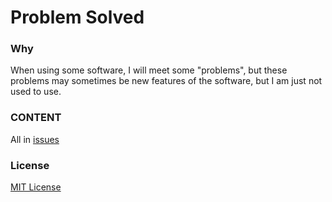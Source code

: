 # Problem Solved

### Why

When using some software, I will meet some "problems", but these problems may sometimes be new features of the software, but I am just not used to use.

### CONTENT

All in [issues](https://github.com/tourcoder/problem-solved/issues)

### License

[MIT License](LICENSE)
